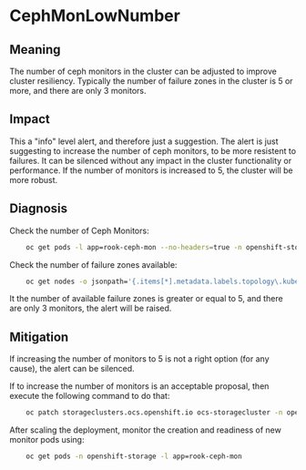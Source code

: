 # CephMonLowNumber

## Meaning

The number of ceph monitors in the cluster can be adjusted to improve cluster
resiliency.
Typically the number of failure zones in the cluster is 5 or more, and there
are only 3 monitors.

## Impact

This a "info" level alert, and therefore just a suggestion.
The alert is just suggesting to increase the number of ceph monitors, to be
more resistent to failures.
It can be silenced without any impact in the cluster functionality or
performance.
If the number of monitors is increased to 5, the cluster will be more robust.

## Diagnosis

Check the number of Ceph Monitors:

```bash
    oc get pods -l app=rook-ceph-mon --no-headers=true -n openshift-storage | wc -l
```

Check the number of failure zones available:

```bash
    oc get nodes -o jsonpath='{.items[*].metadata.labels.topology\.kubernetes\.io/zone}' | tr ' ' '\n' | sort -u | wc -l
```

It the number of available failure zones is greater or equal to 5, and there
are only 3 monitors, the alert will be raised.

## Mitigation

If increasing the number of monitors to 5 is not a right option (for any cause),
the alert can be silenced.

If to increase the number of monitors is an acceptable proposal, then execute
the following command to do that:

```bash
    oc patch storageclusters.ocs.openshift.io ocs-storagecluster -n openshift-storage --type merge --patch '{"spec": {"managedResources": {"cephCluster": {"monCount" : 5}}}}'
```

After scaling the deployment, monitor the creation and readiness of new monitor
 pods using:

```bash
    oc get pods -n openshift-storage -l app=rook-ceph-mon
```
